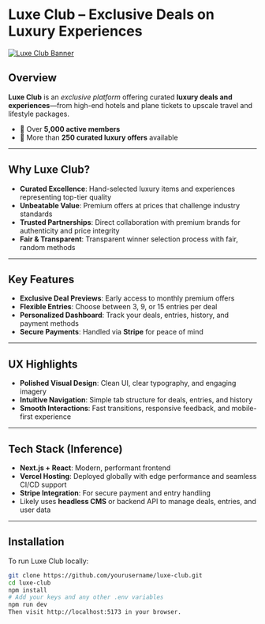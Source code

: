 # Luxe Club – Exclusive Deals on Luxury Experiences

[![Luxe Club Banner](https://i.imgur.com/G7uwyOX.png)]([https://luxeclub.vercel.app/banner.jpg](https://luxeclub.vercel.app/))

## Overview

**Luxe Club** is an *exclusive platform* offering curated **luxury deals and experiences**—from high-end hotels and plane tickets to upscale travel and lifestyle packages.

- 💎 Over **5,000 active members**  
- 🎁 More than **250 curated luxury offers** available

---

## Why Luxe Club?

- **Curated Excellence**: Hand-selected luxury items and experiences representing top-tier quality 
- **Unbeatable Value**: Premium offers at prices that challenge industry standards 
- **Trusted Partnerships**: Direct collaboration with premium brands for authenticity and price integrity 
- **Fair & Transparent**: Transparent winner selection process with fair, random methods

---

## Key Features

- **Exclusive Deal Previews**: Early access to monthly premium offers  
- **Flexible Entries**: Choose between 3, 9, or 15 entries per deal  
- **Personalized Dashboard**: Track your deals, entries, history, and payment methods  
- **Secure Payments**: Handled via **Stripe** for peace of mind 

---

## UX Highlights

- **Polished Visual Design**: Clean UI, clear typography, and engaging imagery  
- **Intuitive Navigation**: Simple tab structure for deals, entries, and history  
- **Smooth Interactions**: Fast transitions, responsive feedback, and mobile-first experience

---

## Tech Stack (Inference)

- **Next.js + React**: Modern, performant frontend  
- **Vercel Hosting**: Deployed globally with edge performance and seamless CI/CD support  
- **Stripe Integration**: For secure payment and entry handling  
- Likely uses **headless CMS** or backend API to manage deals, entries, and user data

---

## Installation

To run Luxe Club locally:

```bash
git clone https://github.com/yourusername/luxe-club.git
cd luxe-club
npm install
# Add your keys and any other .env variables
npm run dev
Then visit http://localhost:5173 in your browser.
